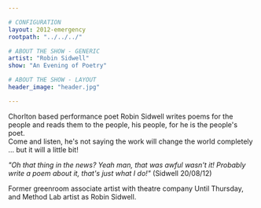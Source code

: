 ```yaml
---

# CONFIGURATION
layout: 2012-emergency
rootpath: "../../../"

# ABOUT THE SHOW - GENERIC
artist: "Robin Sidwell"
show: "An Evening of Poetry"

# ABOUT THE SHOW - LAYOUT
header_image: "header.jpg"

---
```


Chorlton based performance poet Robin Sidwell writes poems for the people and reads them to the people, his people, for he is the people's poet.      
Come and listen, he's not saying the work will change the world completely ... but it will a little bit!             

*"Oh that thing in the news? Yeah man, that was awful wasn't it! Probably write a poem about it, that's just what I do!"* (Sidwell 20/08/12)    

Former greenroom associate artist with theatre company Until Thursday, and Method Lab artist as Robin Sidwell.    
